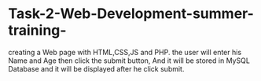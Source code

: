 # Task-2-Web-Development-summer-training-
creating a Web page with HTML,CSS,JS and PHP.
the user will enter his Name and Age then click the submit button, 
And it will be stored in MySQL Database and it will be displayed after he click submit.
